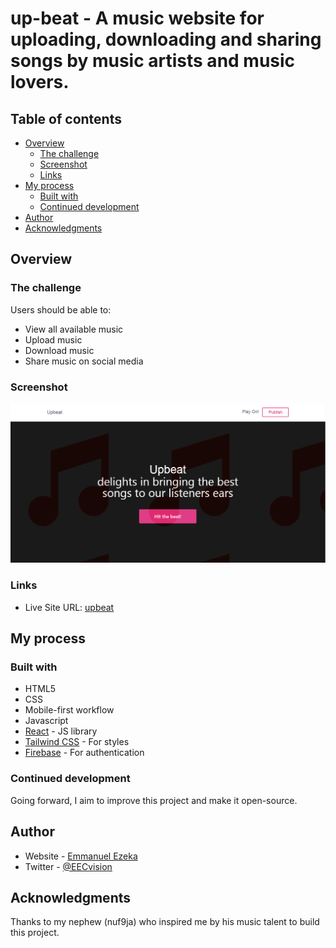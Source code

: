 # up-beat - A music website for uploading, downloading and sharing songs by music artists and music lovers.


## Table of contents

- [Overview](#overview)
  - [The challenge](#the-challenge)
  - [Screenshot](#screenshot)
  - [Links](#links)
- [My process](#my-process)
  - [Built with](#built-with)
  - [Continued development](#continued-development)
- [Author](#author)
- [Acknowledgments](#acknowledgments)


## Overview


### The challenge

Users should be able to:

- View all available music
- Upload music
- Download music
- Share music on social media


### Screenshot

![](./src/assets/upbeat.PNG)


### Links

- Live Site URL: [upbeat](https://up-beat.vercel.app/)


## My process

### Built with

- HTML5
- CSS 
- Mobile-first workflow
- Javascript
- [React](https://reactjs.org/) - JS library
- [Tailwind CSS](https://tailwindcss.com/) - For styles
- [Firebase](https://firebase.google.com/) - For authentication


### Continued development

Going forward, I aim to improve this project and make it open-source.


## Author

- Website - [Emmanuel Ezeka](https://emmanuel-ezeka.netlify.app)
- Twitter - [@EECvision](https://twitter.com/EECvision)


## Acknowledgments

Thanks to my nephew (nuf9ja) who inspired me by his music talent to build this project. 
